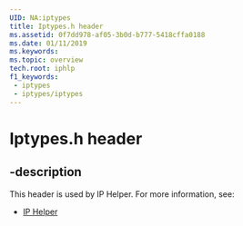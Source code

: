 ```yaml
---
UID: NA:iptypes
title: Iptypes.h header
ms.assetid: 0f7dd978-af05-3b0d-b777-5418cffa0188
ms.date: 01/11/2019
ms.keywords: 
ms.topic: overview
tech.root: iphlp
f1_keywords:
 - iptypes
 - iptypes/iptypes
---
```


# Iptypes.h header


## -description

This header is used by IP Helper. For more information, see:

- [IP Helper](../_iphlp/index.md)

